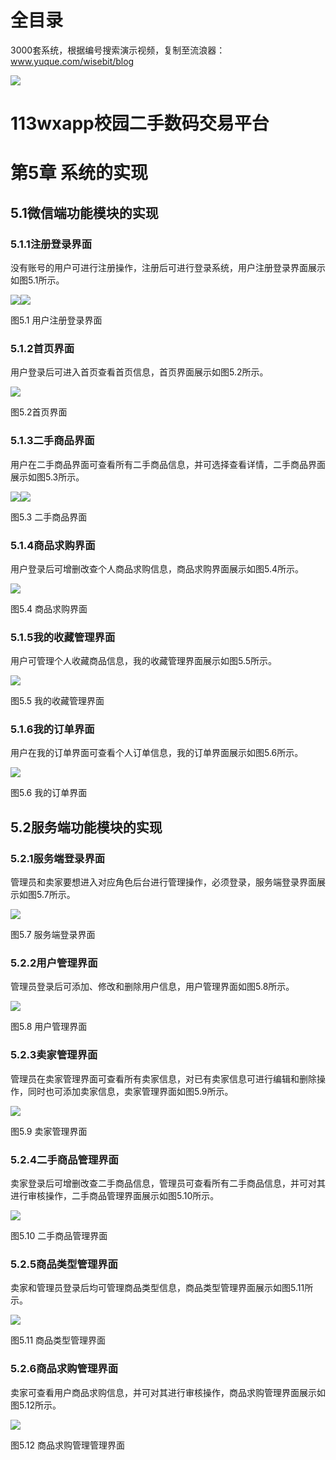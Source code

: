 # 全目录

3000套系统，根据编号搜索演示视频，复制至流浪器：www.yuque.com/wisebit/blog


![](https://bitwise.oss-cn-heyuan.aliyuncs.com/2024/11/06/qq_wechat.png)
# 113wxapp校园二手数码交易平台

# 第5章 系统的实现
## 5.1微信端功能模块的实现
### 5.1.1注册登录界面
没有账号的用户可进行注册操作，注册后可进行登录系统，用户注册登录界面展示如图5.1所示。

![](/md/blog.014.png)![](/md/blog.015.png)

图5.1 用户注册登录界面
### 5.1.2首页界面
用户登录后可进入首页查看首页信息，首页界面展示如图5.2所示。

![](/md/blog.016.png)

图5.2首页界面
### 5.1.3二手商品界面
用户在二手商品界面可查看所有二手商品信息，并可选择查看详情，二手商品界面展示如图5.3所示。

![](/md/blog.017.png)![](/md/blog.018.png)

图5.3 二手商品界面
### 5.1.4商品求购界面
用户登录后可增删改查个人商品求购信息，商品求购界面展示如图5.4所示。

![](/md/blog.019.png)

图5.4 商品求购界面
### 5.1.5我的收藏管理界面
用户可管理个人收藏商品信息，我的收藏管理界面展示如图5.5所示。

![](/md/blog.020.png)

图5.5 我的收藏管理界面
### 5.1.6我的订单界面
用户在我的订单界面可查看个人订单信息，我的订单界面展示如图5.6所示。

![](/md/blog.021.png)

图5.6  我的订单界面
## 5.2服务端功能模块的实现
### 5.2.1服务端登录界面
管理员和卖家要想进入对应角色后台进行管理操作，必须登录，服务端登录界面展示如图5.7所示。

![](/md/blog.022.png)

图5.7 服务端登录界面
### 5.2.2用户管理界面
管理员登录后可添加、修改和删除用户信息，用户管理界面如图5.8所示。

![](/md/blog.023.png)

图5.8 用户管理界面
### 5.2.3卖家管理界面
管理员在卖家管理界面可查看所有卖家信息，对已有卖家信息可进行编辑和删除操作，同时也可添加卖家信息，卖家管理界面如图5.9所示。

![](/md/blog.024.png)

图5.9  卖家管理界面
### 5.2.4二手商品管理界面
卖家登录后可增删改查二手商品信息，管理员可查看所有二手商品信息，并可对其进行审核操作，二手商品管理界面展示如图5.10所示。

![](/md/blog.025.png)

图5.10 二手商品管理界面
### 5.2.5商品类型管理界面
卖家和管理员登录后均可管理商品类型信息，商品类型管理界面展示如图5.11所示。

![](/md/blog.026.png)

图5.11  商品类型管理界面
### 5.2.6商品求购管理界面
卖家可查看用户商品求购信息，并可对其进行审核操作，商品求购管理界面展示如图5.12所示。

![](/md/blog.027.png)

图5.12 商品求购管理管理界面







